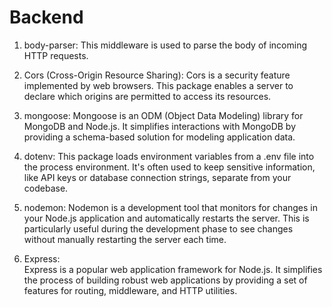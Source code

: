 # Backend

1. body-parser: 
    This middleware is used to parse the body of incoming HTTP requests.

2. Cors (Cross-Origin Resource Sharing): 
    Cors is a security feature implemented by web browsers. 
    This package enables a server to declare which origins are permitted to access its resources.

3. mongoose: 
    Mongoose is an ODM (Object Data Modeling) library for MongoDB and Node.js. 
    It simplifies interactions with MongoDB by providing a schema-based solution for modeling application data.

4. dotenv: 
    This package loads environment variables from a .env file into the process environment. 
    It's often used to keep sensitive information, like API keys or database connection strings, separate from your codebase.

5. nodemon: 
    Nodemon is a development tool that monitors for changes in your Node.js application and automatically restarts the server. 
    This is particularly useful during the development phase to see changes without manually restarting the server each time.

6. Express:  
    Express is a popular web application framework for Node.js. 
    It simplifies the process of building robust web applications by providing a set of features for routing, middleware, and HTTP utilities.
